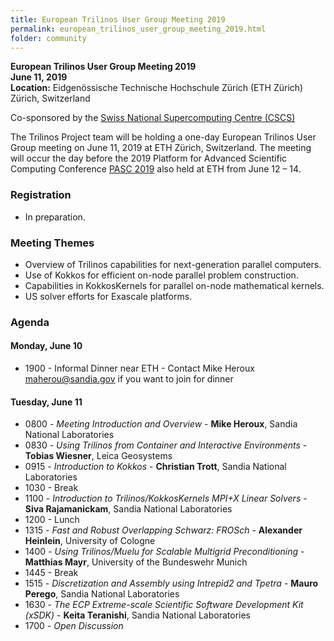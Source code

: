 ```yaml
---
title: European Trilinos User Group Meeting 2019
permalink: european_trilinos_user_group_meeting_2019.html
folder: community
---
```


**European Trilinos User Group Meeting 2019**  
**June 11, 2019**  
**Location:**
Eidgenössische Technische Hochschule Zürich (ETH Zürich)
Zürich, Switzerland

Co-sponsored by the [Swiss National Supercomputing Centre (CSCS)](https://www.cscs.ch)

The Trilinos Project team will be holding a one-day European Trilinos User Group meeting on June 11, 2019 at ETH Zürich, Switzerland.  The meeting will occur the day before the 2019 Platform for Advanced Scientific Computing Conference [PASC 2019](https://pasc19.pasc-conference.org) also held at ETH from June 12 – 14.

### Registration
- In preparation.

### Meeting Themes
- Overview of Trilinos capabilities for next-generation parallel computers.
- Use of Kokkos for efficient on-node parallel problem construction.
- Capabilities in KokkosKernels for parallel on-node mathematical kernels.
- US solver efforts for Exascale platforms.

### Agenda

#### Monday, June 10

- 1900  - Informal Dinner near ETH - Contact Mike Heroux [maherou@sandia.gov](mailto:maherou@sandia.gov) if you want to join for dinner

#### Tuesday, June 11

- 0800 - _Meeting Introduction and Overview_ - **Mike Heroux**, Sandia National Laboratories
- 0830 - _Using Trilinos from Container and Interactive Environments_ - **Tobias Wiesner**, Leica Geosystems
- 0915 - _Introduction to Kokkos_ - **Christian Trott**, Sandia National Laboratories
- 1030 - Break
- 1100 - _Introduction to Trilinos/KokkosKernels MPI+X Linear Solvers_ - **Siva Rajamanickam**, Sandia National Laboratories
- 1200 - Lunch
- 1315 - _Fast and Robust Overlapping Schwarz: FROSch_ - **Alexander Heinlein**, University of Cologne
- 1400 - _Using Trilinos/Muelu for Scalable Multigrid Preconditioning_ - **Matthias Mayr**, University of the Bundeswehr Munich
- 1445 - Break
- 1515 - _Discretization and Assembly using Intrepid2 and Tpetra_ - **Mauro Perego**, Sandia National Laboratories
- 1630 - _The ECP Extreme-scale Scientific Software Development Kit (xSDK)_ - **Keita Teranishi**, Sandia National Laboratories
- 1700 - _Open Discussion_
